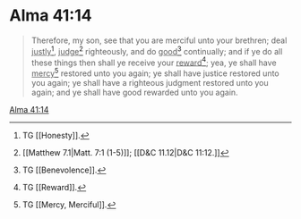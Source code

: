 # Alma 41:14

> Therefore, my son, see that you are merciful unto your brethren; deal <u>justly</u>[^a], <u>judge</u>[^b] righteously, and do <u>good</u>[^c] continually; and if ye do all these things then shall ye receive your <u>reward</u>[^d]; yea, ye shall have <u>mercy</u>[^e] restored unto you again; ye shall have justice restored unto you again; ye shall have a righteous judgment restored unto you again; and ye shall have good rewarded unto you again.

[Alma 41:14](https://www.churchofjesuschrist.org/study/scriptures/bofm/alma/41?lang=eng&id=p14#p14)


[^a]: TG [[Honesty]].
[^b]: [[Matthew 7.1|Matt. 7:1 (1-5)]]; [[D&C 11.12|D&C 11:12.]]
[^c]: TG [[Benevolence]].
[^d]: TG [[Reward]].
[^e]: TG [[Mercy, Merciful]].
